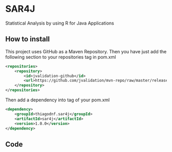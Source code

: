 # SAR4J
Statistical Analysis by using R for Java Applications

## How to install

This project uses GitHub as a Maven Repository. Then you have just add the following section to your repositories tag in pom.xml

```xml
<repositories>
    <repository>
        <id>jvalidation-github</id>
        <url>https://github.com/jvalidation/mvn-repo/raw/master/releases</url>
    </repository>
</repositories>
```

Then add a dependency into tag of your pom.xml

```xml
<dependency>
	<groupId>thiagodnf.sar4j</groupId>
	<artifactId>sar4j</artifactId>
	<version>1.0.0</version>
</dependency>
```


## Code
